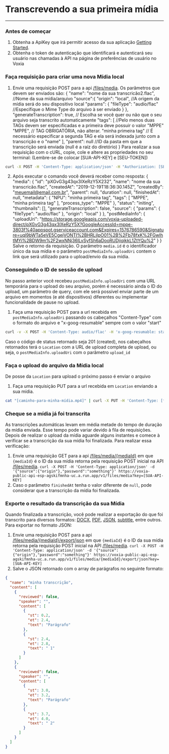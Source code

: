 
# Transcrevendo a sua primeira mídia
---

### Antes de começar
1. Obtenha a ApiKey que irá permitir acesso da sua aplicação [Getting Started](https://endpointsportal.audfacil.cloud.goog/docs/voxia-public-api-esp-agskifmnha-uc.a.run.app/1/c/Guides/Getting%20Started).
2. Obtenha  o token de autenticação que identificará e autenticará seu usuário nas chamadas à API na página de preferências de usuário no Voxia

### Faça requisição para criar uma nova Mídia local
1. Envie uma requisição POST para a api [/files/media](https://endpointsportal.audfacil.cloud.goog/docs/voxia-public-api-esp-agskifmnha-uc.a.run.app/1/routes/files/media/post).
Os parâmetros que devem ser enviados são:
    	{ 
		"name": "nome da sua transcricão2.flac", //Nome da sua mídia/arquivo
    	"source":{
    		"origin": "local", //A origem da mídia será do seu dispositivo local
    		"params": {
    			"fileType": "audio/flac" //Especifique o Mime Type do arquivo à ser enviado
    		}
    	},
    	"generateTranscription": true, // Escolha se você quer ou não que o seu arquivo seja transcrito automaticamente
    	"tags": [  //Pelo menos duas TAGs devem ser especificadas e a primeira deve possuir o valor "MPPE"
			"MPPE",  // TAG OBRIGATÓRIA, não alterar.
			"minha primeira tag" // É necessário especificar a segunda TAG e ela será indexada junto com a transcrição e o "name"
		],
    	"parent": null //ID da pasta em que a transcrição será enviada (null é a raíz do diretório)
		}
Para realizar a sua requisição com o cURL, copie, cole e altere as propriedades no seu terminal: (Lembre-se de colocar  [SUA-API-KEY] e [SEU-TOKEN])
```bash
curl -X POST -H 'Content-Type: application/json' -H "Authorization: [SEU-TOKEN]" -d '{"name":"nome da sua transcricão2.flac","source":{"origin":"local","params":{"fileType":"audio/flac"}},"generateTranscription":false,"tags":["MPPE","minha primeira tag"],"parent":null}' https://voxia-public-api-proxy-jwt-agskifmnha-uc.a.run.app/v1/files/media?key=[SUA-API-KEY]
```
2. Após executar o comando você deverá receber como resposta: 
    	{
    		"media": {
    			"id": "pXGvG3g43qx3lXeRzY5X232",
    			"name": "nome da sua transcricão.flac",
    			"createdAt": "2019-12-19T18:36:30.145Z",
    			"createdBy": "meuemail@email.com.br",
    			"parent": null,
    			"duration": null,
    			"finishedAt": null,
    			"metadata": {
    				  "NPU": "minha primeira tag",
    				  "tags": [
    					"MPPE",
    					"minha primeira tag"
    			],
    			  "process_type": "MPPE"
    		},
    		"status": "initing",
    		"thumbnails": [],
    		"generateTranscription": false,
    		"source": {
    			  "params": {
    				"fileType": "audio/flac"
    			},
    			"origin": "local"
    			}
    		},
    		"postMediaInfo": {
    		"uploadUri": "https://storage.googleapis.com/voxia-uploaded-direct/pXGvG3g43qx3lXeRzY5X?GoogleAccessId=mppe-3803f%40appspot.gserviceaccount.com&Expires=1576786590&Signature=uql9bWTa5eVE5CgejVONTI%2BHRLiIpO01%2B%2Fb78fxK%2FGwlhtMYi%2BDW9m%2F2wxNNj36ILvSyfSh6aDooRUDjiqikkL1ZtYQu%2"
    		 }
    	}
Salve o retorno da requisição. O parâmetro  `media.id` é o identificador único da sua mídia e o parâmetro `postMediaInfo.uploadUri` contem o link que será utilizado para o upload/envio da sua mídia.

### Conseguindo o ID de sessão de upload

No passo anterior você recebeu `postMediaInfo.uploadUri` com uma URL temporária para o upload do seu arquivo, porém é necessário ainda o ID do upload, um parâmetro de query, com ele será possível enviar parte de um arquivo em momentos (e até dispositivos) diferentes ou implementar funcionalidade de pause no upload.

1. Faça uma requisição POST para a url recebida em `postMediaInfo.uploadUri` passando os cabeçalhos "Content-Type" com o formato do arquivo e "x-goog-resumable" sempre com o valor "start"

```bash
curl -v -X POST -H 'Content-Type: audio/flac' -H 'x-goog-resumable: start' "[postMediaInfo.uploadUri]"
```
Caso o código de status retornado seja 201 (created), nos cabeçalhos retornados terá o `Location` com a URL de upload completa de upload, ou seja, o `postMediaInfo.uploadUri` com o parâmetro `upload_id`

### Faça o upload do arquivo da Mídia local

De posse da `Location` para upload o próximo passo é enviar o arquivo
1. Faça uma requisição PUT para a url recebida em `Location` enviando a sua mídia.
```bash
cat "[caminho-para-minha-mídia.mp4]" | curl -X PUT -H 'Content-Type: [formato do arquivo]' --data-binary @- "[Location]"
```

### Cheque se a mídia já foi transcrita

As transcrições automáticas levam em média metade do tempo de duração da mídia enviada. Esse tempo pode variar devido à fila de requisições. Depois de realizar o upload da mídia aguarde alguns instantes e comece à verificar se a transcrição da sua mídia foi finalizada. Para realizar essa verificação:

1. Envie uma requisição GET para a api [/files/media/{mediaId}](https://endpointsportal.audfacil.cloud.goog/docs/voxia-public-api-esp-agskifmnha-uc.a.run.app/1/routes/files/media/%7BmediaId%7D/get) em que `{mediaId}` é o ID da sua mídia retorna pela requisição POST inicial na API [/files/media](https://endpointsportal.audfacil.cloud.goog/docs/voxia-public-api-esp-agskifmnha-uc.a.run.app/1/routes/files/media/post).
`curl -X POST -H 'Content-Type: application/json' -d '{"source":{"origin"},"password":"something"}' https://voxia-public-api-esp-agskifmnha-uc.a.run.app/v1/files/media?key=[SUA-API-KEY]`
2. Caso o parâmetro `finishedAt` tenha o valor diferente de `null`, pode considerar que a transcrição da mídia foi finalizada.


### Exporte o resultado da transcrição da sua Mídia

Quando finalizada a transcrição, você pode realizar a exportação do que foi transcrito para diversos formatos: [DOCX](https://endpointsportal.audfacil.cloud.goog/docs/voxia-public-api-esp-agskifmnha-uc.a.run.app/1/routes/files/media/%7BmediaId%7D/export/docx/post), [PDF](https://endpointsportal.audfacil.cloud.goog/docs/voxia-public-api-esp-agskifmnha-uc.a.run.app/1/routes/files/media/%7BmediaId%7D/export/pdf/post), [JSON](https://endpointsportal.audfacil.cloud.goog/docs/voxia-public-api-esp-agskifmnha-uc.a.run.app/1/routes/files/media/%7BmediaId%7D/export/json/post), [subtitle](https://endpointsportal.audfacil.cloud.goog/docs/voxia-public-api-esp-agskifmnha-uc.a.run.app/1/routes/files/media/%7BmediaId%7D/export/subtitle/post), entre outros. Para exportar no formato JSON:
1. Envie uma requisição POST para a api [/files/media/{mediaId}/export/json](https://endpointsportal.audfacil.cloud.goog/docs/voxia-public-api-esp-agskifmnha-uc.a.run.app/1/routes/files/media/%7BmediaId%7D/export/json/post) em que `{mediaId}` é o ID da sua mídia retorna pela requisição POST inicial na API [/files/media](https://endpointsportal.audfacil.cloud.goog/docs/voxia-public-api-esp-agskifmnha-uc.a.run.app/1/routes/files/media/post).
`curl -X POST -H 'Content-Type: application/json' -d '{"source":{"origin"},"password":"something"}' https://voxia-public-api-esp-agskifmnha-uc.a.run.app/v1/files/media/{mediaId}/export/json?key=[SUA-API-KEY]`
2. Salve o JSON retornado com o array de parágrafos no seguinte formato:

```json
{
  "name": "minha transcrição",
  "content": [
    {
      "reviewed": false,
      "speaker": "",
      "content": [
        {
          "st": 0.2,
          "et": 2.4,
          "text": "Parágrafo"
        },
        {
          "st": 2.4,
          "et": 2.8,
          "text": " 1"
        }
      ]
    },
    {
      "reviewed": false,
      "speaker": "",
      "content": [
        {
          "st": 3.0,
          "et": 3.2,
          "text": "Parágrafo"
        },
        {
          "st": 3.7,
          "et": 4.0,
          "text": " 2"
        }
      ]
    }
  ]
}
```
